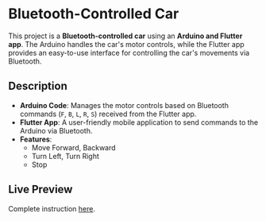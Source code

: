 # Bluetooth-Controlled Car

This project is a **Bluetooth-controlled car** using an **Arduino and Flutter app**. The Arduino handles the car's motor controls, while the Flutter app provides an easy-to-use interface for controlling the car's movements via Bluetooth.

## Description

- **Arduino Code**: Manages the motor controls based on Bluetooth commands (`F`, `B`, `L`, `R`, `S`) received from the Flutter app.  
- **Flutter App**: A user-friendly mobile application to send commands to the Arduino via Bluetooth.  
- **Features**:  
  - Move Forward, Backward  
  - Turn Left, Turn Right  
  - Stop  

## Live Preview

Complete instruction [here](https://imtangim.github.io/arduino_bluetoothcar/).  

